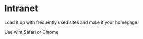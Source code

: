 # Intranet

Load it up with frequently used sites and make it your homepage.

Use wiht Safari or Chrome
